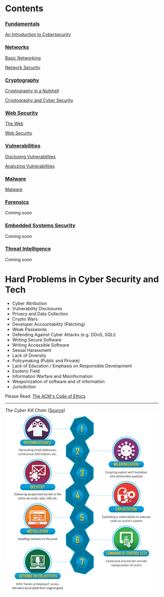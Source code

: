 # Contents

### [Fundamentals](./00-fundamentals#fundamentals)

[An Introduction to Cybersecurity](./00-fundamentals/00-intro.md#an-introduction-to-cybersecurity)

### [Networks](./01-networks#networks)

[Basic Networking](./01-networks/00-networking.md#basic-networking)

[Network Security](./01-networks/01-netsec.md#network-security)


### [Cryptography](./02-cryptography#cryptography)

[Cryptography in a Nutshell](./02-cryptography/00-crypto.md#cryptography-in-a-nutshell)

[Cryptography and Cyber Security](./02-cryptography/01-using-crypto.md#cryptography-and-cybersecurity)


### [Web Security](./03-websecurity#web-security)

[The Web](./03-websecurity/00-web.md#the-web)

[Web Security](./03-websecurity/01-websec.md#web-security)


### [Vulnerabilities](./04-vulnerabilities#vulnerabilities)

[Disclosing Vulnerabilities](./04-vulnerabilities/00-vuln.md#disclosing-vulnerabilities)

[Analyzing Vulnerabilities](./04-vulnerabilities/01-vuln-analysis.md#analyzing-vulnerabilities)


### [Malware](./05-malware#malware)

[Malware](./05-malware/00-malware.md#malware)


### [Forensics](./06-forensics#forensics)

Coming soon


### [Embedded Systems Security](./07-embeddedsys#embedded-systems-security)

Coming soon


### [Threat Intelligence](./08-threatintel#threat-intelligence)

Coming soon


# Hard Problems in Cyber Security and Tech
- Cyber Attribution
- Vulnerability Disclosures
- Privacy and Data Collection
- Crypto Wars
- Developer Accountability (Patching)
- Weak Passwords
- Defending Against Cyber Attacks (e.g. DDoS, SQLi)
- Writing Secure Software
- Writing Accessible Software
- Sexual Harassment
- Lack of Diversity
- Policymaking (Public and Private)
- Lack of Education / Emphasis on Responsible Development
- Esoteric Field
- Information Warfare and Misinformation
- Weaponization of software and of information
- Jurisdiction

Please Read: [The ACM's Code of Ethics](https://www.acm.org/code-of-ethics)

---

*The Cyber Kill Chain* ([Source](https://www.lockheedmartin.com/en-us/capabilities/cyber/cyber-kill-chain.html))
![The Cyber Kill Chain](./media/ckc.png)
